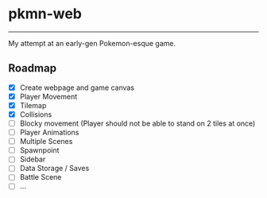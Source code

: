 # pkmn-web
<hr>
My attempt at an early-gen Pokemon-esque game.

## Roadmap
- [x] Create webpage and game canvas
- [x] Player Movement
- [x] Tilemap
- [x] Collisions
- [ ] Blocky movement (Player should not be able to stand on 2 tiles at once)
- [ ] Player Animations
- [ ] Multiple Scenes
- [ ] Spawnpoint
- [ ] Sidebar
- [ ] Data Storage / Saves
- [ ] Battle Scene
- [ ] ...